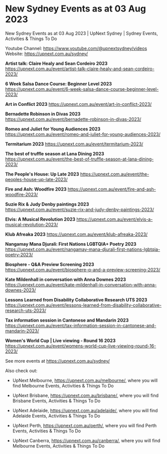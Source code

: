 # New Sydney Events as at 03 Aug 2023
New Sydney Events as at 03 Aug 2023 | UpNext Sydney | Sydney Events, Activities &amp; Things To Do

Youtube Channel: https://www.youtube.com/@upnextsydney/videos 
Website: https://upnext.com.au/sydney/


**Artist talk: Claire Healy and Sean Cordeiro 2023**
 https://upnext.com.au/event/artist-talk-claire-healy-and-sean-cordeiro-2023/

**6 Week Salsa Dance Course: Beginner Level 2023**
 https://upnext.com.au/event/6-week-salsa-dance-course-beginner-level-2023/

**Art in Conflict 2023**
 https://upnext.com.au/event/art-in-conflict-2023/

**Bernadette Robinson in Divas 2023**
 https://upnext.com.au/event/bernadette-robinson-in-divas-2023/

**Romeo and Juliet for Young Audiences 2023**
 https://upnext.com.au/event/romeo-and-juliet-for-young-audiences-2023/

**Termitarium 2023**
 https://upnext.com.au/event/termitarium-2023/

**The best of truffle season at Lana Dining 2023**
 https://upnext.com.au/event/the-best-of-truffle-season-at-lana-dining-2023/

**The People's House: Up Late 2023**
 https://upnext.com.au/event/the-peoples-house-up-late-2023/

**Fire and Ash: Woodfire 2023**
 https://upnext.com.au/event/fire-and-ash-woodfire-2023/

**Suzie Rix & Judy Denby paintings 2023**
 https://upnext.com.au/event/suzie-rix-and-judy-denby-paintings-2023/

**Elvis: A Musical Revolution 2023**
 https://upnext.com.au/event/elvis-a-musical-revolution-2023/

**Klub Afreaka 2023**
 https://upnext.com.au/event/klub-afreaka-2023/

**Nangamay Mana Djurali: First Nations LGBTQIA+ Poetry 2023**
 https://upnext.com.au/event/nangamay-mana-djurali-first-nations-lgbtqia-poetry-2023/

**Biosphere - Q&A Preview Screening 2023**
 https://upnext.com.au/event/biosphere-q-and-a-preview-screening-2023/

**Kate Mildenhall in conversation with Anna Downes 2023**
 https://upnext.com.au/event/kate-mildenhall-in-conversation-with-anna-downes-2023/

**Lessons Learned from Disability Collaborative Research UTS 2023**
 https://upnext.com.au/event/lessons-learned-from-disability-collaborative-research-uts-2023/

**Tax information session in Cantonese and Mandarin 2023**
 https://upnext.com.au/event/tax-information-session-in-cantonese-and-mandarin-2023/

**Women's World Cup | Live viewing - Round 16 2023**
 https://upnext.com.au/event/womens-world-cup-live-viewing-round-16-2023/



See more events at https://upnext.com.au/sydney/


Also check out:

* UpNext Melbourne, https://upnext.com.au/melbourne/, where you will find Melbourne Events, Activities & Things To Do

* UpNext Brisbane, https://upnext.com.au/brisbane/, where you will find Brisbane Events, Activities & Things To Do

* UpNext Adelaide, https://upnext.com.au/adelaide/, where you will find Adelaide Events, Activities & Things To Do

* UpNext Perth, https://upnext.com.au/perth/, where you will find Perth Events, Activities & Things To Do

* UpNext Canberra, https://upnext.com.au/canberra/, where you will find Melbourne Events, Activities & Things To Do